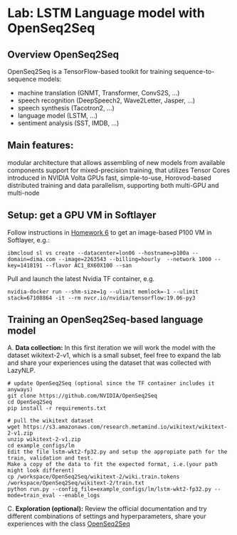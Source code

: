 # Lab: LSTM Language model with OpenSeq2Seq

## Overview OpenSeq2Seq

OpenSeq2Seq is a TensorFlow-based toolkit for training sequence-to-sequence models:

* machine translation (GNMT, Transformer, ConvS2S, …)
* speech recognition (DeepSpeech2, Wave2Letter, Jasper, …)
* speech synthesis (Tacotron2, …)
* language model (LSTM, …)
* sentiment analysis (SST, IMDB, …)

## Main features:
modular architecture that allows assembling of new models from available components
support for mixed-precision training, that utilizes Tensor Cores introduced in NVIDIA Volta GPUs
fast, simple-to-use, Horovod-based distributed training and data parallelism, supporting both multi-GPU and multi-node


## Setup: get a GPU VM in Softlayer
Follow instructions in [Homework 6](https://github.com/MIDS-scaling-up/v2/tree/master/week06/hw) to get an image-based P100 VM in Softlayer, e.g.:
```
ibmcloud sl vs create --datacenter=lon06 --hostname=p100a --domain=dima.com --image=2263543 --billing=hourly  --network 1000 --key=1418191 --flavor AC1_8X60X100 --san
```

Pull and launch the latest Nvidia TF container, e.g.

```
nvidia-docker run --shm-size=1g --ulimit memlock=-1 --ulimit stack=67108864 -it --rm nvcr.io/nvidia/tensorflow:19.06-py3
```

## Training an OpenSeq2Seq-based language model

A. __Data collection:__
In this first iteration we will work the model with the dataset wikitext-2-v1, which is a small subset, feel free to expand the lab and share your experiences using the dataset that was collected with LazyNLP.
```
# update OpenSeq2Seq (optional since the TF container includes it anyways)
git clone https://github.com/NVIDIA/OpenSeq2Seq
cd OpenSeq2Seq
pip install -r requirements.txt

# pull the wikitext dataset
wget https://s3.amazonaws.com/research.metamind.io/wikitext/wikitext-2-v1.zip
unzip wikitext-2-v1.zip
cd example_configs/lm
Edit the file lstm-wkt2-fp32.py and setup the appropiate path for the train, validation and test.
Make a copy of the data to fit the expected format, i.e.(your path might look different)
cp /workspace/OpenSeq2Seq/wikitext-2/wiki.train.tokens /workspace/OpenSeq2Seq/wikitext-2/train.txt
python run.py --config_file=example_configs/lm/lstm-wkt2-fp32.py --mode=train_eval --enable_logs
```

C. __Exploration (optional):__
Review the official documentation and try different combinations of settings and hyperparameters, share your experiences with the class [OpenSeq2Seq](https://nvidia.github.io/OpenSeq2Seq/html/index.html)
